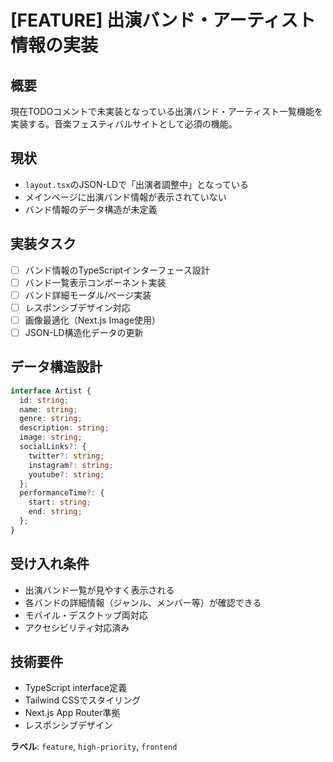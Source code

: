 # [FEATURE] 出演バンド・アーティスト情報の実装

## 概要

現在TODOコメントで未実装となっている出演バンド・アーティスト一覧機能を実装する。音楽フェスティバルサイトとして必須の機能。

## 現状

- `layout.tsx`のJSON-LDで「出演者調整中」となっている
- メインページに出演バンド情報が表示されていない
- バンド情報のデータ構造が未定義

## 実装タスク

- [ ] バンド情報のTypeScriptインターフェース設計
- [ ] バンド一覧表示コンポーネント実装
- [ ] バンド詳細モーダル/ページ実装
- [ ] レスポンシブデザイン対応
- [ ] 画像最適化（Next.js Image使用）
- [ ] JSON-LD構造化データの更新

## データ構造設計

```typescript
interface Artist {
  id: string;
  name: string;
  genre: string;
  description: string;
  image: string;
  socialLinks?: {
    twitter?: string;
    instagram?: string;
    youtube?: string;
  };
  performanceTime?: {
    start: string;
    end: string;
  };
}
```

## 受け入れ条件

- 出演バンド一覧が見やすく表示される
- 各バンドの詳細情報（ジャンル、メンバー等）が確認できる
- モバイル・デスクトップ両対応
- アクセシビリティ対応済み

## 技術要件

- TypeScript interface定義
- Tailwind CSSでスタイリング
- Next.js App Router準拠
- レスポンシブデザイン

**ラベル**: `feature`, `high-priority`, `frontend`
